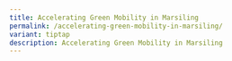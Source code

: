 ```yaml
---
title: Accelerating Green Mobility in Marsiling
permalink: /accelerating-green-mobility-in-marsiling/
variant: tiptap
description: Accelerating Green Mobility in Marsiling
---
```

